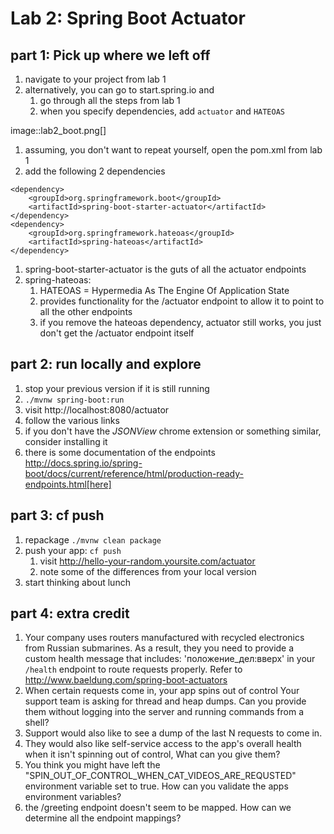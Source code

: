 # Lab 2: Spring Boot Actuator

## part 1: Pick up where we left off
1. navigate to your project from lab 1
1. alternatively, you can go to start.spring.io and
    1. go through all the steps from lab 1
    1. when you specify dependencies, add `actuator` and `HATEOAS`

image::lab2_boot.png[]
1. assuming, you don't want to repeat yourself, open the pom.xml from lab 1
1. add the following 2 dependencies

```
<dependency>
    <groupId>org.springframework.boot</groupId>
    <artifactId>spring-boot-starter-actuator</artifactId>
</dependency>
<dependency>
    <groupId>org.springframework.hateoas</groupId>
    <artifactId>spring-hateoas</artifactId>
</dependency>

```
1. spring-boot-starter-actuator is the guts of all the actuator endpoints
1. spring-hateoas:
    1. HATEOAS = Hypermedia As The Engine Of Application State
    1. provides functionality for the /actuator endpoint to allow it to point to all the other endpoints
    1. if you remove the hateoas dependency, actuator still works, you just don't get the /actuator endpoint itself

## part 2: run locally and explore
1. stop your previous version if it is still running
1. `./mvnw spring-boot:run`
1. visit http://localhost:8080/actuator
1. follow the various links
1. if you don't have the _JSONView_ chrome extension or something similar, consider installing it
1. there is some documentation of the endpoints http://docs.spring.io/spring-boot/docs/current/reference/html/production-ready-endpoints.html[here]

## part 3:  cf push

1. repackage `./mvnw clean package`
1. push your app:  `cf push`
    1. visit http://hello-your-random.yoursite.com/actuator
    1. note some of the differences from your local version
1. start thinking about lunch

## part 4: extra credit

1. Your company uses routers manufactured with recycled electronics from Russian submarines.  As a result, they you need to provide a custom health message that includes: 'положение_дел:вверх' in your `/health` endpoint to route requests properly.  Refer to http://www.baeldung.com/spring-boot-actuators
1. When certain requests come in, your app spins out of control  Your support team is asking for thread and heap dumps.  Can you provide them without logging into the server and running commands from a shell?
1. Support would also like to see a dump of the last N requests to come in.
1. They would also like self-service access to the app's overall health when it isn't spinning out of control,  What can you give them?
1. You think you might have left the "SPIN_OUT_OF_CONTROL_WHEN_CAT_VIDEOS_ARE_REQUSTED" environment variable set to true.  How can you validate the apps environment variables?
1. the /greeting endpoint doesn't seem to be mapped.  How can we determine all the endpoint mappings?




